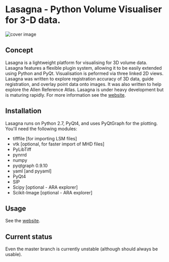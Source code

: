 # Lasagna - Python Volume Visualiser for 3-D data. #


![cover image](http://raacampbell13.github.io/lasagna/images/mainWindow.jpg "Main Window")

## Concept ##
Lasagna is a lightweight platform for visualising for 3D volume data. Lasagna features
a flexible plugin system, allowing it to be easily extended using Python and PyQt. 
Visualisation is peformed via three linked 2D views. Lasagna was written to explore 
registration accuracy of 3D data, guide registration, and overlay point data onto images. 
It was also written to help explore the Allen Reference Atlas. Lasagna is under heavy 
development but is maturing rapidly. For more information see 
the [website](http://raacampbell13.github.io/lasagna).


## Installation ##
Lasagna runs on Python 2.7, PyQt4, and uses PyQtGraph for the plotting. You'll need the following modules:
* tifffile [for importing LSM files]
* vtk [optional, for faster import of MHD files]
* PyLibTiff
* pynrrd
* numpy
* pyqtgraph 0.9.10
* yaml [and pyyaml]
* PyQt4
* SIP
* Scipy [optional - ARA explorer]
* Scikit-Image [optional - ARA explorer]

## Usage

See the [website](http://raacampbell13.github.io/lasagna).

## Current status ##
Even the master branch is currently unstable (although should always be usable). 
